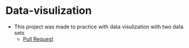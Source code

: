 # Data-visulization
- This project was made to practice with data visulization with two data sets
    - [Pull Request](https://github.com/majedalswaeer/data-visulization/pull/1)